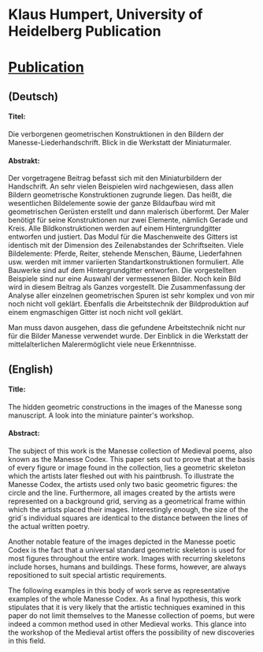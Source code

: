 # Klaus Humpert, University of Heidelberg Publication

# [Publication](https://archiv.ub.uni-heidelberg.de/artdok/2265/)

## (Deutsch)
#### Titel: 
Die verborgenen geometrischen Konstruktionen in den Bildern der Manesse-Liederhandschrift. Blick in die Werkstatt der Miniaturmaler.
#### Abstrakt: 
Der vorgetragene Beitrag befasst sich mit den Miniaturbildern der Handschrift. An sehr vielen Beispielen wird nachgewiesen, dass allen Bildern geometrische Konstruktionen zugrunde liegen. Das heißt, die wesentlichen Bildelemente sowie der ganze Bildaufbau wird mit geometrischen Gerüsten erstellt und dann malerisch überformt. Der Maler benötigt für seine Konstruktionen nur zwei Elemente, nämlich Gerade und Kreis. Alle Bildkonstruktionen werden auf einem Hintergrundgitter entworfen und justiert. Das Modul für die Maschenweite des Gitters ist identisch mit der Dimension des Zeilenabstandes der Schriftseiten. Viele Bildelemente: Pferde, Reiter, stehende Menschen, Bäume, Liederfahnen usw. werden mit immer variierten Standartkonstruktionen formuliert. Alle Bauwerke sind auf dem Hintergrundgitter entworfen. Die vorgestellten Beispiele sind nur eine Auswahl der vermessenen Bilder. Noch kein Bild wird in diesem Beitrag als Ganzes vorgestellt. Die Zusammenfassung der Analyse aller einzelnen geometrischen Spuren ist sehr komplex und von mir noch nicht voll geklärt. Ebenfalls die Arbeitstechnik der Bildproduktion auf einem engmaschigen Gitter ist noch nicht voll geklärt.

Man muss davon ausgehen, dass die gefundene Arbeitstechnik nicht nur für die Bilder Manesse verwendet wurde. Der Einblick in die Werkstatt der mittelalterlichen Malerermöglicht viele neue Erkenntnisse. 

## (English)
#### Title: 
The hidden geometric constructions in the images of the Manesse song manuscript. A look into the miniature painter's workshop.
#### Abstract: 
The subject of this work is the Manesse collection of Medieval poems, also known as the Manesse Codex. This paper sets out to prove that at the basis of every figure or image found in the collection, lies a geometric skeleton which the artists later fleshed out with his paintbrush. To illustrate the Manesse Codex, the artists used only two basic geometric figures: the circle and the line. Furthermore, all images created by the artists were represented on a background grid, serving as a geometrical frame within which the artists placed their images. Interestingly enough, the size of the grid´s individual squares are identical to the distance between the lines of the actual written poetry.

Another notable feature of the images depicted in the Manesse poetic Codex is the fact that a universal standard geometric skeleton is used for most figures throughout the entire work. Images with recurring skeletons include horses, humans and buildings. These forms, however, are always repositioned to suit special artistic requirements.

The following examples in this body of work serve as representative examples of the whole Manesse Codex. As a final hypothesis, this work stipulates that it is very likely that the artistic techniques examined in this paper do not limit themselves to the Manesse collection of poems, but were indeed a common method used in other Medieval works. This glance into the workshop of the Medieval artist offers the possibility of new discoveries in this field.
